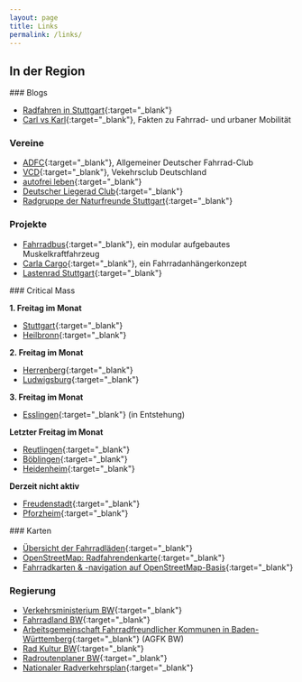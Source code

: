 ```yaml
---
layout: page
title: Links
permalink: /links/
---
```


## In der Region

<div class="row">
<div class="col-xs-12 col-md-4" markdown="block">
### Blogs

- [Radfahren in Stuttgart][RiS]{:target="_blank"}
- [Carl vs Karl][CarlVsKarl]{:target="_blank"}, Fakten zu Fahrrad- und urbaner Mobilität


### Vereine

- [ADFC][ADFC-BW]{:target="_blank"}, Allgemeiner Deutscher Fahrrad-Club
- [VCD][VCD-BW]{:target="_blank"}, Vekehrsclub Deutschland
- [autofrei leben][AutofreiLeben]{:target="_blank"}
- [Deutscher Liegerad Club][LiegeradVerein]{:target="_blank"}
- [Radgruppe der Naturfreunde Stuttgart][NaturfreundeRG]{:target="_blank"}


### Projekte

- [Fahrradbus][Fahrradbus]{:target="_blank"}, ein modular aufgebautes Muskelkraftfahrzeug
- [Carla Cargo][CarlaCargo]{:target="_blank"}, ein Fahrradanhängerkonzept
- [Lastenrad Stuttgart][LastenradStuttgart]{:target="_blank"}
</div>


<div class="col-xs-12 col-md-4" markdown="block">
### Critical Mass

**1. Freitag im Monat**

- [Stuttgart][CM-Stuttgart]{:target="_blank"}
- [Heilbronn][CM-Heilbronn]{:target="_blank"}

**2. Freitag im Monat**

- [Herrenberg][CM-Herrenberg]{:target="_blank"}
- [Ludwigsburg][CM-Ludwigsburg]{:target="_blank"}

**3. Freitag im Monat**

- [Esslingen][CM-Esslingen]{:target="_blank"} (in Entstehung)

**Letzter Freitag im Monat**

- [Reutlingen][CM-Reutlingen]{:target="_blank"}
- [Böblingen][CM-Boeblingen]{:target="_blank"}
- [Heidenheim][CM-Heidenheim]{:target="_blank"}

**Derzeit nicht aktiv**

- [Freudenstadt][CM-Freudenstadt]{:target="_blank"}
- [Pforzheim][CM-Pforzheim]{:target="_blank"}
</div>


<div class="col-xs-12 col-md-4" markdown="block">
### Karten

- [Übersicht der Fahrradläden][Fahrradlaeden]{:target="_blank"}
- [OpenStreetMap: Radfahrendenkarte][Radfahrendenkarte]{:target="_blank"}
- [Fahrradkarten &amp; -navigation auf OpenStreetMap-Basis][OSM-Projekte]{:target="_blank"}


### Regierung

- [Verkehrsministerium BW][MVI-BW]{:target="_blank"}
- [Fahrradland BW][Fahrradland-BW]{:target="_blank"}
- [Arbeitsgemeinschaft Fahrradfreundlicher Kommunen in Baden-Württemberg][AGFK-BW]{:target="_blank"} (AGFK BW)
- [Rad Kultur BW][Radkultur-BW]{:target="_blank"}
- [Radroutenplaner BW][Radroutenplaner-BW]{:target="_blank"}
- [Nationaler Radverkehrsplan][NatRadverkehrsplan]{:target="_blank"}
</div>
</div>



[RiS]:                http://dasfahrradblog.blogspot.de/
[CarlVsKarl]:         http://carl-vs-karl.de/

[ADFC-BW]:            http://www.adfc-bw.de/adfc-vor-ort/
[VCD-BW]:             http://www.vcd-bw.de/vcd/kv/index.html
[AutofreiLeben]:      http://www.autofrei.de/
[LiegeradVerein]:     http://www.hpv.org/index.php/treffpunkte
[NaturfreundeRG]:     http://radgruppe.naturfreunde-stuttgart.de/

[Fahrradbus]:         http://fahrradbus.com/
[CarlaCargo]:         http://carlacargo.de/
[LastenradStuttgart]: http://lastenrad-stuttgart.de/

[CM-Stuttgart]:       https://criticalmassstuttgart.wordpress.com/
[CM-Heilbronn]:       https://criticalmassheilbronn.wordpress.com/
[CM-Herrenberg]:      https://criticalmassherrenberg.wordpress.com/
[CM-Ludwigsburg]:     http://www.ludwigsburg-besser-unterwegs.de/
[CM-Esslingen]:       https://criticalmassesslingen.wordpress.com/
[CM-Reutlingen]:      https://criticalmassreutlingen.wordpress.com/
[CM-Boeblingen]:      http://www.radeln-in-bb.de/criticalmass/
[CM-Heidenheim]:      https://www.facebook.com/pages/Critical-Mass-Heidenheim/460201734115062
[CM-Freudenstadt]:    https://www.facebook.com/pages/Critical-Mass-Freudenstadt/251366075070168
[CM-Pforzheim]:       https://criticalmasspf.wordpress.com/

[Fahrradlaeden]:      http://overpass-turbo.eu/s/7I2
[Radfahrendenkarte]:  http://www.openstreetmap.org/#map=10/48.7766/9.1832&layers=C
[OSM-Projekte]:       http://wiki.openstreetmap.org/wiki/DE:Bicycle

[MVI-BW]:             http://mvi.baden-wuerttemberg.de/de/mobilitaet-verkehr/rad-und-fuss/
[Fahrradland-BW]:     http://www.fahrradland-bw.de/
[AGFK-BW]:            http://www.agfk-bw.de/
[Radkultur-BW]:       http://radkultur-bw.de/
[Radroutenplaner-BW]: http://www.radroutenplaner-bw.de/
[NatRadverkehrsplan]: http://www.nationaler-radverkehrsplan.de/
